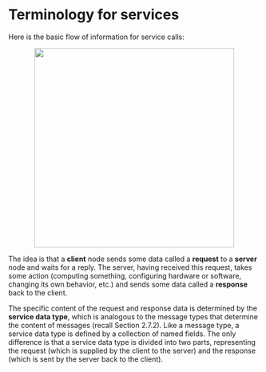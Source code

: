# Terminology for services

Here is the basic flow of information for service calls:

<p align="center">
  <img src="https://user-images.githubusercontent.com/77112891/126412514-32eb64e6-d4d0-4839-80bb-a9b25142c53d.png" width="400"/><br>
</p>


The idea is that a **client** node sends some data called a **request** to a **server** node and waits for a reply. The server, having received this request, takes some action (computing something, configuring hardware or software, changing its own behavior, etc.) and sends some data called a **response** back to the client.

The specific content of the request and response data is determined by the **service data type**, which is analogous to the message types that determine the content of messages (recall Section 2.7.2). Like a message type, a service data type is defined by a collection of named fields. The only difference is that a service data type is divided into two parts, representing the request (which is supplied by the client to the server) and the response (which is sent by the server back to the client).
